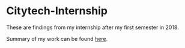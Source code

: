 # Citytech-Internship
These are findings from my internship after my first semester in 2018.
  
Summary of my work can be found [here](citytech.pdf).
